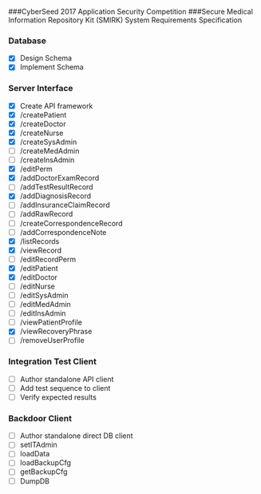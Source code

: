 ###CyberSeed 2017 Application Security Competition
###Secure Medical Information Repository Kit (SMIRK) System Requirements Specification 

### Database

- [x] Design Schema
- [x] Implement Schema

### Server Interface

- [x] Create API framework
- [x] /createPatient
- [x] /createDoctor	
- [x] /createNurse	
- [x] /createSysAdmin	
- [ ] /createMedAdmin	
- [ ] /createInsAdmin	
- [x] /editPerm	
- [x] /addDoctorExamRecord	
- [ ] /addTestResultRecord	
- [x] /addDiagnosisRecord	
- [ ] /addInsuranceClaimRecord	
- [ ] /addRawRecord	
- [ ] /createCorrespondenceRecord	
- [ ] /addCorrespondenceNote	
- [x] /listRecords	
- [x] /viewRecord	
- [ ] /editRecordPerm	
- [x] /editPatient	
- [x] /editDoctor	
- [ ] /editNurse	
- [ ] /editSysAdmin	
- [ ] /editMedAdmin	
- [ ] /editInsAdmin	
- [ ] /viewPatientProfile
- [x] /viewRecoveryPhrase
- [ ] /removeUserProfile

### Integration Test Client

- [ ] Author standalone API client 
- [ ] Add test sequence to client
- [ ] Verify expected results

### Backdoor Client

- [ ] Author standalone direct DB client
- [ ] setITAdmin
- [ ] loadData
- [ ] loadBackupCfg
- [ ] getBackupCfg
- [ ] DumpDB